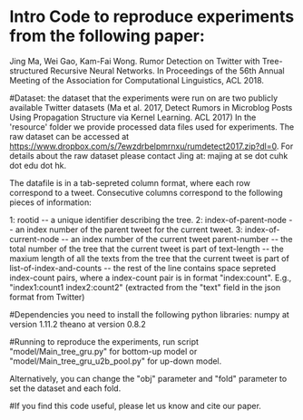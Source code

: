 # Intro Code to reproduce experiments from the following paper:

Jing Ma, Wei Gao, Kam-Fai Wong. Rumor Detection on Twitter with Tree-structured Recursive Neural Networks. In Proceedings of the
56th Annual Meeting of the Association for Computational Linguistics, ACL 2018.

#Dataset: the dataset that the experiments were run on are two publicly available Twitter datasets (Ma et al. 2017, Detect Rumors in Microblog Posts Using Propagation Structure via Kernel Learning. ACL 2017) In the 'resource' folder we provide processed data files used for experiments. The raw dataset can be accessed at https://www.dropbox.com/s/7ewzdrbelpmrnxu/rumdetect2017.zip?dl=0. For details about the raw dataset please contact Jing at: majing at se dot cuhk dot edu dot hk.

The datafile is in a tab-sepreted column format, where each row correspond to a tweet. Consecutive columns correspond to the following pieces of information:

1: rootid -- a unique identifier describing the tree.
2: index-of-parent-node -- an index number of the parent tweet for the current tweet.
3: index-of-current-node -- an index number of the current tweet
parent-number -- the total number of the tree that the current tweet is part of
text-length -- the maxium length of all the texts from the tree that the current tweet is part of 
list-of-index-and-counts -- the rest of the line contains space sepreted index-count pairs, where a index-count pair is in format "index:count". E.g., "index1:count1 index2:count2" (extracted from the "text" field in the json format from Twitter)

#Dependencies you need to install the following python libraries:
numpy at version 1.11.2
theano at version 0.8.2

#Running to reproduce the experiments, run script "model/Main_tree_gru.py" for bottom-up model or "model/Main_tree_gru_u2b_pool.py" for up-down model.

Alternatively, you can change the "obj" parameter and "fold" parameter to set the dataset and each fold.

#If you find this code useful, please let us know and cite our paper.

